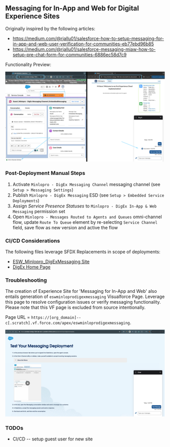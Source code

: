 ## Messaging for In-App and Web for Digital Experience Sites

Originally inspired by the following articles:

-   https://medium.com/@rjallu01/salesforce-how-to-setup-messaging-for-in-app-and-web-user-verification-for-communities-eb77ebd96b85
-   https://medium.com/@rjallu01/salesforce-messaging-miaw-how-to-setup-pre-chat-form-for-communities-6886ec58d7c9

Functionality Preview:

![Service_Chat_Preview.png](../../assets/demo/messaging-for-in-app-and-web/Service_Chat_Preview.png)

### Post-Deployment Manual Steps

1. Activate `Minlopro - DigEx Messaging Channel` messaging channel (see `Setup > Messaging Settings`)
2. Publish `Minlopro - DigEx Messaging` ESD (see `Setup > Embedded Service Deployments`)
3. Assign _Service Presence Statuses_ to `Minlopro - DigEx In-App & Web Messaging` permission set
4. Open `Minlopro - Messages Routed to Agents and Queues` omni-channel flow, update `Route To Queue` element by re-selecting `Service Channel` field, save flow as new version and active the flow

### CI/CD Considerations

The following files leverage SFDX Replacements in scope of deployments:

-   [ESW_Minlopro_DigExMessaging Site](src/minlopro-digex-messaging/main/sites/ESW_Minlopro_DigExMessaging.site-meta.xml)
-   [DigEx Home Page](src/minlopro-digex/main/experiences/DigEx1/views/home.json)

### Troubleshooting

The creation of Experience Site for 'Messaging for In-App and Web' also entails generation of `eswminloprodigexmessaging` Visualforce Page.
Leverage this page to resolve configuration issues or verify messaging functionality. Please note that this VF page is excluded from source intentionally.

Page URL = `https://[org_domain]--c[.scratch].vf.force.com/apex/eswminloprodigexmessaging`.

![Visualforce Page for Messaging Tests.png](../../assets/demo/messaging-for-in-app-and-web/Visualforce_Page_for_Messaging_Tests.png)

### TODOs

-   CI/CD -- setup guest user for new site
